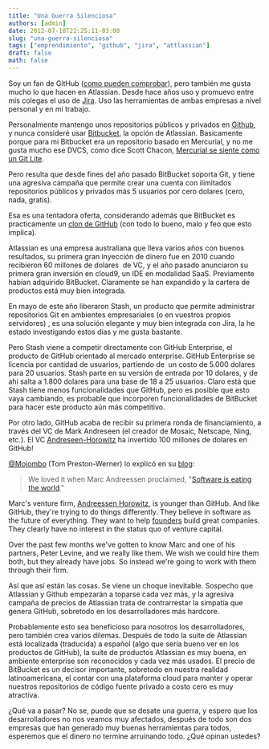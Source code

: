 ```yaml
---
title: "Una Guerra Silenciosa"
authors: [admin]
date: 2012-07-18T22:25:11-03:00
slug: "una-guerra-silenciosa"
tags: ["emprendimiento", "github", "jira", "attlassian"]
draft: false
math: false
---
```


Soy un fan de GitHub ([como pueden
comprobar](/blog/2012/02/el-senor-de-los-archivos.html)),
pero también me gusta mucho lo que hacen en Atlassian. Desde hace años
uso y promuevo entre mis colegas el uso de
[Jira](http://www.atlassian.com/es/software/jira/overview). Uso las
herramientas de ambas empresas a nivel personal y en mi trabajo.

Personalmente mantengo unos repositorios públicos y privados en
[Github](http://www.github.com/), y nunca consideré usar
[Bitbucket](https://bitbucket.org/), la opción de Atlassian. Basicamente
porque para mi Bitbucket era un repositorio basado en Mercurial, y no me
gusta mucho ese DVCS, como dice Scott Chacon, [Mercurial se siente como
un Git Lite](http://schacon.github.com/2008/11/24/on-mercurial.html).

Pero resulta que desde fines del año pasado BitBucket soporta Git, y
tiene una agresiva campaña que permite crear una cuenta con ilimitados
repositorios públicos y privados más 5 usuarios por cero dolares (cero,
nada, gratis).

Esa es una tentadora oferta, considerando además que BitBucket es
practicamente un [clon de GitHub](http://www.pocoo.org/~blackbird/github-vs-bitbucket/bitbucket.html)
(con todo lo bueno, malo y feo que esto implica).

Atlassian es una empresa australiana que lleva varios años con buenos
resultados, su primera gran inyección de dinero fue en 2010 cuando
recibieron 60 millones de dolares  de VC, y el año pasado anunciaron su
primera gran inversión en cloud9, un IDE en modalidad SaaS. Previamente
habían adquirido BitBucket. Claramente se han expandido y la cartera de
productos está muy bien integrada.

En mayo de este año liberaron Stash, un producto que permite administrar
repositorios Git en ambientes empresariales (o en vuestros propios
servidores) , es una solución elegante y muy bien integrada con Jira, la
he estado investigando estos días y me gusta bastante.

Pero Stash viene a competir directamente con GitHub Enterprise, el
producto de GitHub orientado al mercado enterprise. GitHub Enterprise se
licencia por cantidad de usuarios, partiendo de  un costo de 5.000
dolares para 20 usuarios. Stash parte en su versión de entrada por 10
dolares, y de ahí salta a 1.800 dolares para una base de 18 a 25
usuarios. Claro está que Stash tiene menos funcionalidades que GitHub,
pero es posible que esto vaya cambiando, es probable que incorporen
funcionalidades de BitBucket para hacer este producto aún más
competitivo.

Por otro lado, GitHub acaba de recibir su primera ronda de
financiamiento, a través del VC de Mark Andreseen (el creador de Mosaic,
Netscape, Ning, etc.). El VC [Andreseen-Horowitz](http://a16z.com/) ha
invertido 100 millones de dolares en GitHub!

[\@Mojombo](https://twitter.com/mojombo/) (Tom Preston-Werner) lo
explicó en su [blog](https://github.com/blog/1189-investing-in-github):

> We loved it when Marc Andreessen proclaimed, "[Software is eating the
> world](http://online.wsj.com/article/SB10001424053111903480904576512250915629460.html)."

Marc\'s venture firm, [Andreessen Horowitz](http://a16z.com/), is
younger than GitHub. And like GitHub, they\'re trying to do things
differently. They believe in software as the future of everything. They
want to
help [founders](http://bhorowitz.com/2010/04/28/why-we-prefer-founding-ceos/) build
great companies. They clearly have no interest in the status quo of
venture capital.

Over the past few months we\'ve gotten to know Marc and one of his
partners, Peter Levine, and we really like them. We wish we could hire
them both, but they already have jobs. So instead we\'re going to work
with them through their firm.

Así que así están las cosas. Se viene un choque inevitable. Sospecho que
Atlassian y Github empezarán a toparse cada vez más, y la agresiva
campaña de precios de Atlassian trata de contrarrestar la simpatía que
genera GitHub, sobretodo en los desarrolladores más hardcore.

Probablemente esto sea beneficioso para nosotros los desarrolladores,
pero también crea varios dilemas. Después de todo la suite de Atlassian
está localizada (traducida) a español (algo que sería bueno ver en los
productos de GitHub), la suite de productos Atlassian es muy buena, en
ambiente enterprise son reconocidos y cada vez más usados. El precio de
BitBucket es un decisor importante, sobretodo en nuestra realidad
latinoamericana, el contar con una plataforma cloud para manter y operar
nuestros repositorios de código fuente privado a costo cero es muy
atractiva.

¿Qué va a pasar? No se, puede que se desate una guerra, y espero que los
desarrolladores no nos veamos muy afectados, después de todo son dos
empresas que han generado muy buenas herramientas para todos, esperemos
que el dinero no termine arruinando todo. ¿Qué opinan ustedes?
